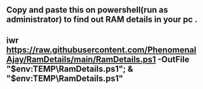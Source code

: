 ## Copy and paste this on powershell(run as administrator) to find out RAM details in your pc .
## iwr https://raw.githubusercontent.com/PhenomenalAjay/RamDetails/main/RamDetails.ps1 -OutFile "$env:TEMP\RamDetails.ps1"; & "$env:TEMP\RamDetails.ps1"
